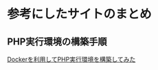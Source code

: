 # 参考にしたサイトのまとめ

## PHP実行環境の構築手順

[Dockerを利用してPHP実行環境を構築してみた](https://tech-blog.rakus.co.jp/entry/20200908/docker)

